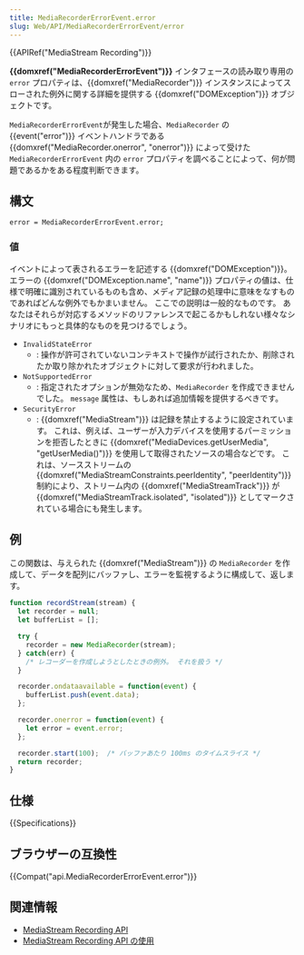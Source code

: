 ```yaml
---
title: MediaRecorderErrorEvent.error
slug: Web/API/MediaRecorderErrorEvent/error
---
```


{{APIRef("MediaStream Recording")}}

**{{domxref("MediaRecorderErrorEvent")}}** インタフェースの読み取り専用の `error` プロパティは、{{domxref("MediaRecorder")}} インスタンスによってスローされた例外に関する詳細を提供する {{domxref("DOMException")}} オブジェクトです。

`Media​Recorder​Error​Event​` が発生した場合、`MediaRecorder` の {{event("error")}} イベントハンドラである {{domxref("MediaRecorder.onerror", "onerror")}} によって受けた `MediaRecorderErrorEvent` 内の `error` プロパティを調べることによって、何が問題であるかをある程度判断できます。

## 構文

```
error = MediaRecorderErrorEvent.error;
```

### 値

イベントによって表されるエラーを記述する {{domxref("DOMException")}}。 エラーの {{domxref("DOMException.name", "name")}} プロパティの値は、仕様で明確に識別されているものも含め、メディア記録の処理中に意味をなすものであればどんな例外でもかまいません。 ここでの説明は一般的なものです。 あなたはそれらが対応するメソッドのリファレンスで起こるかもしれない様々なシナリオにもっと具体的なものを見つけるでしょう。

- `InvalidStateError`
  - : 操作が許可されていないコンテキストで操作が試行されたか、削除されたか取り除かれたオブジェクトに対して要求が行われました。
- `NotSupportedError`
  - : 指定されたオプションが無効なため、`MediaRecorder` を作成できませんでした。 `message` 属性は、もしあれば追加情報を提供するべきです。
- `SecurityError`
  - : {{domxref("MediaStream")}} は記録を禁止するように設定されています。 これは、例えば、ユーザーが入力デバイスを使用するパーミッションを拒否したときに {{domxref("MediaDevices.getUserMedia", "getUserMedia()")}} を使用して取得されたソースの場合などです。 これは、ソースストリームの {{domxref("MediaStreamConstraints.peerIdentity", "peerIdentity")}} 制約により、ストリーム内の {{domxref("MediaStreamTrack")}} が {{domxref("MediaStreamTrack.isolated", "isolated")}} としてマークされている場合にも発生します。

## 例

この関数は、与えられた {{domxref("MediaStream")}} の `MediaRecorder` を作成して、データを配列にバッファし、エラーを監視するように構成して、返します。

```js
function recordStream(stream) {
  let recorder = null;
  let bufferList = [];

  try {
    recorder = new MediaRecorder(stream);
  } catch(err) {
    /* レコーダーを作成しようとしたときの例外。 それを扱う */
  }

  recorder.ondataavailable = function(event) {
    bufferList.push(event.data);
  };

  recorder.onerror = function(event) {
    let error = event.error;
  };

  recorder.start(100);  /* バッファあたり 100ms のタイムスライス */
  return recorder;
}
```

## 仕様

{{Specifications}}

## ブラウザーの互換性

{{Compat("api.MediaRecorderErrorEvent.error")}}

## 関連情報

- [MediaStream Recording API](/ja/docs/Web/API/MediaStream_Recording_API)
- [Media​Stream Recording API の使用](/ja/docs/Web/API/MediaStream_Recording_API/Using_the_MediaStream_Recording_API)
